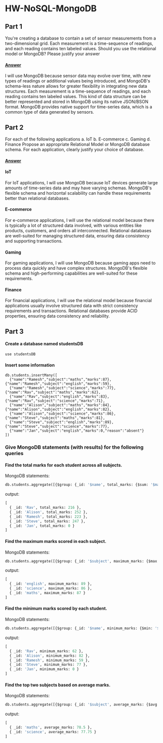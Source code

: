 # HW-NoSQL-MongoDB

## Part 1

You're creating a database to contain a set of sensor measurements from a two-dimensional grid.
Each measurement is a time-sequence of readings, and each reading contains ten labeled values.
Should you use the relational model or MongoDB? Please justify your answer
#### <ins>Answer</ins>
  I will use MongoDB because sensor data may evolve over time, with new types of readings or additional values being introduced, and MongoDB's schema-less nature allows for greater flexibility in integrating new data structures. Each measurement is a time-sequence of readings, and each reading contains ten labeled values. This kind of data structure can be better represented and stored in MongoDB using its native JSON/BSON format. MongoDB provides native support for time-series data, which is a common type of data generated by sensors.

## Part 2

For each of the following applications
a. IoT
b. E-commerce
c. Gaming
d. Finance
Propose an appropriate Relational Model or MongoDB database schema. For each application,
clearly justify your choice of database.
#### <ins>Answer</ins>

#### IoT

  For IoT applications, I will use MongoDB because IoT devices generate large amounts of time-series data and may have varying schemas. MongoDB's flexible schema and horizontal scalability can handle these requirements better than relational databases.

#### E-commerce

  For e-commerce applications, I will use the relational model because there is typically a lot of structured data involved, with various entities like products, customers, and orders all interconnected. Relational databases are well-suited for managing structured data, ensuring data consistency and supporting transactions.

#### Gaming

  For gaming applications, I will use MongoDB because gaming apps need to process data quickly and have complex structures. MongoDB's flexible schema and high-performing capabilities are well-suited for these requirements.

#### Finance

  For financial applications, I will use the relational model because financial applications usually involve structured data with strict consistency requirements and transactions. Relational databases provide ACID properties, ensuring data consistency and reliability.
    
## Part 3

#### Create a database named studentsDB  
```use studentsDB```
 
#### Insert some information  
```
db.students.insertMany([  
  {"name":"Ramesh","subject":"maths","marks":87},  {"name":"Ramesh","subject":"english","marks":59},  
  {"name":"Ramesh","subject":"science","marks":77},  {"name":"Rav","subject":"maths","marks":62},  
  {"name":"Rav","subject":"english","marks":83},  {"name":"Rav","subject":"science","marks":71},  
  {"name":"Alison","subject":"maths","marks":84},  {"name":"Alison","subject":"english","marks":82},  
  {"name":"Alison","subject":"science","marks":86},  {"name":"Steve","subject":"maths","marks":81},  
  {"name":"Steve","subject":"english","marks":89},  {"name":"Steve","subject":"science","marks":77},  
  {"name":"Jan","subject":"english","marks":0,"reason":"absent"}
])
```
### Give MongoDB statements (with results) for the following queries
#### Find the total marks for each student across all subjects.
MongoDB statements:
```SQL
db.students.aggregate([{$group: {_id: '$name', total_marks: {$sum: '$marks'}}}])
```
output:
```SQL
[
  { _id: 'Rav', total_marks: 216 },
  { _id: 'Alison', total_marks: 252 },
  { _id: 'Ramesh', total_marks: 223 },
  { _id: 'Steve', total_marks: 247 },
  { _id: 'Jan', total_marks: 0 }
]
```
#### Find the maximum marks scored in each subject.
MongoDB statements:
```SQL
db.students.aggregate([{$group: {_id: '$subject', maximum_marks: {$max: '$marks'}}}])
```
output:
```SQL
[
  { _id: 'english', maximum_marks: 89 },
  { _id: 'science', maximum_marks: 86 },
  { _id: 'maths', maximum_marks: 87 }
]
```
#### Find the minimum marks scored by each student.
MongoDB statements:
```SQL
db.students.aggregate([{$group: {_id: '$name', minimum_marks: {$min: '$marks'}}}])
```
output:
```SQL
[
  { _id: 'Rav', minimum_marks: 62 },
  { _id: 'Alison', minimum_marks: 82 },
  { _id: 'Ramesh', minimum_marks: 59 },
  { _id: 'Steve', minimum_marks: 77 },
  { _id: 'Jan', minimum_marks: 0 }
]
```
#### Find the top two subjects based on average marks.
MongoDB statements:
```SQL
db.students.aggregate([{$group: {_id: '$subject', average_marks: {$avg: '$marks'}}}, {'$sort': {average_marks: -1}}, {'$limit': 2}])
```
output:
```SQL
[
  { _id: 'maths', average_marks: 78.5 },
  { _id: 'science', average_marks: 77.75 }
]
```
